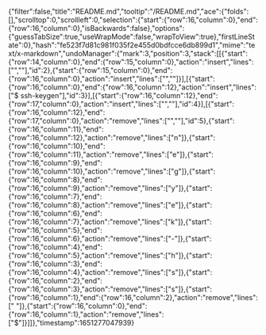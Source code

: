 {"filter":false,"title":"README.md","tooltip":"/README.md","ace":{"folds":[],"scrolltop":0,"scrollleft":0,"selection":{"start":{"row":16,"column":0},"end":{"row":16,"column":0},"isBackwards":false},"options":{"guessTabSize":true,"useWrapMode":false,"wrapToView":true},"firstLineState":0},"hash":"fe523f7d81c981f035f2e455d0bdfcce6db899d1","mime":"text/x-markdown","undoManager":{"mark":3,"position":3,"stack":[[{"start":{"row":14,"column":0},"end":{"row":15,"column":0},"action":"insert","lines":["",""],"id":2},{"start":{"row":15,"column":0},"end":{"row":16,"column":0},"action":"insert","lines":["",""]}],[{"start":{"row":16,"column":0},"end":{"row":16,"column":12},"action":"insert","lines":["$ ssh-keygen"],"id":3}],[{"start":{"row":16,"column":12},"end":{"row":17,"column":0},"action":"insert","lines":["",""],"id":4}],[{"start":{"row":16,"column":12},"end":{"row":17,"column":0},"action":"remove","lines":["",""],"id":5},{"start":{"row":16,"column":11},"end":{"row":16,"column":12},"action":"remove","lines":["n"]},{"start":{"row":16,"column":10},"end":{"row":16,"column":11},"action":"remove","lines":["e"]},{"start":{"row":16,"column":9},"end":{"row":16,"column":10},"action":"remove","lines":["g"]},{"start":{"row":16,"column":8},"end":{"row":16,"column":9},"action":"remove","lines":["y"]},{"start":{"row":16,"column":7},"end":{"row":16,"column":8},"action":"remove","lines":["e"]},{"start":{"row":16,"column":6},"end":{"row":16,"column":7},"action":"remove","lines":["k"]},{"start":{"row":16,"column":5},"end":{"row":16,"column":6},"action":"remove","lines":["-"]},{"start":{"row":16,"column":4},"end":{"row":16,"column":5},"action":"remove","lines":["h"]},{"start":{"row":16,"column":3},"end":{"row":16,"column":4},"action":"remove","lines":["s"]},{"start":{"row":16,"column":2},"end":{"row":16,"column":3},"action":"remove","lines":["s"]},{"start":{"row":16,"column":1},"end":{"row":16,"column":2},"action":"remove","lines":[" "]},{"start":{"row":16,"column":0},"end":{"row":16,"column":1},"action":"remove","lines":["$"]}]]},"timestamp":1651277047939}